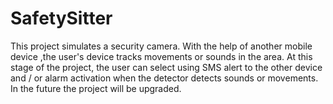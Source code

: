 # SafetySitter

This project simulates a security camera.
With the help of another mobile device ,the user's device tracks movements or sounds in the area.
At this stage of the project, the user can select using SMS alert to the other device and / or alarm activation when the detector detects sounds or movements.
In the future the project will be upgraded.
